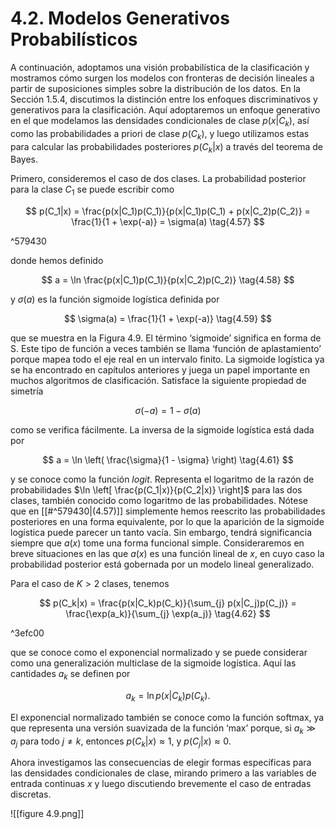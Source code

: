 
# 4.2. Modelos Generativos Probabilísticos

A continuación, adoptamos una visión probabilística de la clasificación y mostramos cómo surgen los modelos con fronteras de decisión lineales a partir de suposiciones simples sobre la distribución de los datos. En la Sección 1.5.4, discutimos la distinción entre los enfoques discriminativos y generativos para la clasificación. Aquí adoptaremos un enfoque generativo en el que modelamos las densidades condicionales de clase $p(x|C_k)$, así como las probabilidades a priori de clase $p(C_k)$, y luego utilizamos estas para calcular las probabilidades posteriores $p(C_k|x)$ a través del teorema de Bayes.

Primero, consideremos el caso de dos clases. La probabilidad posterior para la clase $C_1$ se puede escribir como

$$
p(C_1|x) = \frac{p(x|C_1)p(C_1)}{p(x|C_1)p(C_1) + p(x|C_2)p(C_2)} = \frac{1}{1 + \exp(-a)} = \sigma(a) \tag{4.57}
$$

^579430

donde hemos definido

$$
a = \ln \frac{p(x|C_1)p(C_1)}{p(x|C_2)p(C_2)} \tag{4.58}
$$

y $\sigma(a)$ es la función sigmoide logística definida por

$$
\sigma(a) = \frac{1}{1 + \exp(-a)} \tag{4.59}
$$

que se muestra en la Figura 4.9. El término ‘sigmoide’ significa en forma de S. Este tipo de función a veces también se llama ‘función de aplastamiento’ porque mapea todo el eje real en un intervalo finito. La sigmoide logística ya se ha encontrado en capítulos anteriores y juega un papel importante en muchos algoritmos de clasificación. Satisface la siguiente propiedad de simetría

$$
\sigma(-a) = 1 - \sigma(a) \tag{4.60}
$$

como se verifica fácilmente. La inversa de la sigmoide logística está dada por

$$
a = \ln \left( \frac{\sigma}{1 - \sigma} \right) \tag{4.61}
$$

y se conoce como la función *logit*. Representa el logaritmo de la razón de probabilidades $\ln \left[ \frac{p(C_1|x)}{p(C_2|x)} \right]$ para las dos clases, también conocido como logaritmo de las probabilidades. Nótese que en [[#^579430|(4.57)]] simplemente hemos reescrito las probabilidades posteriores en una forma equivalente, por lo que la aparición de la sigmoide logística puede parecer un tanto vacía. Sin embargo, tendrá significancia siempre que $a(x)$ tome una forma funcional simple. Consideraremos en breve situaciones en las que $a(x)$ es una función lineal de $x$, en cuyo caso la probabilidad posterior está gobernada por un modelo lineal generalizado.

Para el caso de $K > 2$ clases, tenemos

$$
p(C_k|x) = \frac{p(x|C_k)p(C_k)}{\sum_{j} p(x|C_j)p(C_j)} = \frac{\exp(a_k)}{\sum_{j} \exp(a_j)} \tag{4.62}
$$

^3efc00

que se conoce como el exponencial normalizado y se puede considerar como una generalización multiclase de la sigmoide logística. Aquí las cantidades $a_k$ se definen por

$$
a_k = \ln p(x|C_k)p(C_k). \tag{4.63}
$$

El exponencial normalizado también se conoce como la función softmax, ya que representa una versión suavizada de la función ‘max’ porque, si $a_k \gg a_j$ para todo $j \ne k$, entonces $p(C_k|x) \approx 1$, y $p(C_j|x) \approx 0$.

Ahora investigamos las consecuencias de elegir formas específicas para las densidades condicionales de clase, mirando primero a las variables de entrada continuas $x$ y luego discutiendo brevemente el caso de entradas discretas.

![[figure 4.9.png]]
